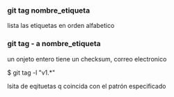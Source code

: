 ### git tag nombre_etiqueta

lista las etiquetas en orden alfabetico

### git tag - a nombre_etiqueta
un onjeto entero tiene un checksum, correo electronico

$ git tag -l "v1.*"

lsita de eqituetas q coincida con el patrón especificado 
